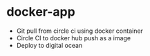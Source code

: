 # docker-app

- Git pull from circle ci using docker container
- Circle CI to docker hub push as a image
- Deploy to digital ocean
